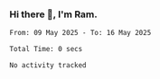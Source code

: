 ### Hi there 👋, I'm Ram.

<!--START_SECTION:waka-->

```txt
From: 09 May 2025 - To: 16 May 2025

Total Time: 0 secs

No activity tracked
```

<!--END_SECTION:waka-->
